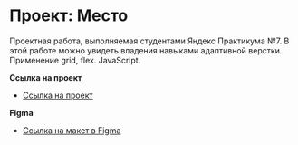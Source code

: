 # Проект: Место

Проектная работа, выполняемая студентами Яндекс Практикума №7.
В этой работе можно увидеть владения навыками адаптивной верстки.
Применение grid, flex. JavaScript.

**Ссылка на проект**

* [Ссылка на проект](https://kharchenkode.github.io/mesto/)

**Figma**

* [Ссылка на макет в Figma](https://www.figma.com/file/2cn9N9jSkmxD84oJik7xL7/JavaScript.-Sprint-4?node-id=0%3A1)
